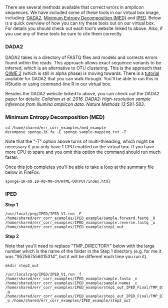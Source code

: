 There are several methods available that correct errors in amplicon sequences. We have included some of these tools in our virtual box image, including: [DADA2](http://benjjneb.github.io/dada2/index.html), [Minimum Entropy Decomposition (MED)](http://merenlab.org/2014/11/04/med/) and [IPED](http://science.sckcen.be/en/Institutes/EHS/MCB/MIC/Bioinformatics/IPED). Below is a quick overview of how you can try these tools out on our virtual box. For details you should check out each tool's website linked to above. Also, if you use any of these tools be sure to cite them correctly.

### DADA2 
DADA2 takes in a directory of FASTQ files and models and corrects errors found within the reads. This approach allows exact sequence variants to be inferred, which is an alternative to OTU clustering. This is the approach that [QIIME 2](https://qiime2.org/) (which is still in alpha phase) is moving towards. There is a [tutorial](http://benjjneb.github.io/dada2/tutorial.html) available for DADA2 that you can walk through. You'll be able to run this in RStudio or using command-line R in our virtual box. 
  
Besides the DADA2 website linked to above, you can check out the DADA2 paper for details:
_Callahan et al. 2016. DADA2: High-resolution sample inference from Illumina amplicon data. Nature Methods 13:581-583_.

### Minimum Entropy Decomposition (MED)
    cd /home/shared/err_corr_examples/med_example
    decompose sponge-1K.fa -E sponge-sample-mapping.txt -T

Note that the "-T" option above turns of multi-threading, which might be necessary if you only have 1 CPU enabled on the virtual box. If you have more CPU to spare and you omit this option the command should run much faster. 
  
Once this job completes you'll be able to take a loop at the summary file below in FireFox.  
  
    sponge-1K-m0.10-A0-M0-d4/HTML-OUTPUT/index.html


### IPED

**Step 1**

    /usr/local/prg/IPED/IPED_V1.run _F /home/shared/err_corr_examples/IPED_example/sample.forward.fastq _R /home/shared/err_corr_examples/IPED_example/sample.reverse.fastq _o /home/shared/err_corr_examples/IPED_example/step1_out_

**Step 2**
  
Note that you'll need to replace "TMP_DIRECTORY" below with the large number which is the name of the folder in the Step 1 directory (e.g. for me it was "952567556015314", but it will be different each time you run it).

    mkdir step2_out

    /usr/local/prg/IPED/IPED_V1.run _f /home/shared/err_corr_examples/IPED_example/sample.fasta _n /home/shared/err_corr_examples/IPED_example/sample.names _c /home/shared/err_corr_examples/IPED_example/step1_out_IPED_Final/TMP_DIRECTORY/sample.forward.trim.contigs.fasta _q /home/shared/err_corr_examples/IPED_example/step1_out_IPED_Final/TMP_DIRECTORY/sample.forward.contigs.qual _o /home/shared/err_corr_examples/IPED_example/step2_out

